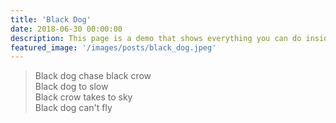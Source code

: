 ```yaml
---
title: 'Black Dog'
date: 2018-06-30 00:00:00
description: This page is a demo that shows everything you can do inside portfolio and blog posts.
featured_image: '/images/posts/black_dog.jpeg'
---
```


<!-- ![black-crow](/images/posts/black_dog.jpeg){:class="img-left" } -->

> Black dog chase black crow  
Black dog to slow  
Black crow takes to sky  
Black dog can't fly  